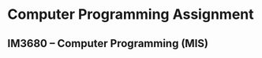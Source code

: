 # Computer Programming Assignment
## IM3680 – Computer Programming (MIS)  

<!--
B.BA. (Hons) specializing in Management InformationSystems
-->
